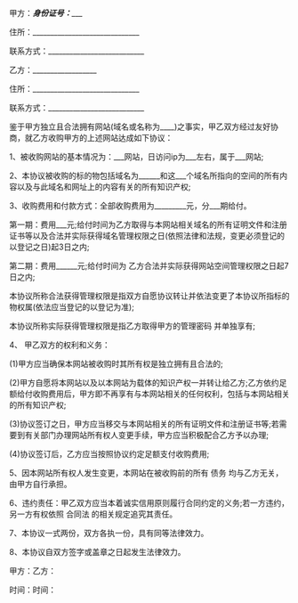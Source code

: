 
 


甲方：_________身份证号：____________


住所：______________________________


联系方式：___________________________


乙方：__________________


住所：______________________________


联系方式：___________________________


鉴于甲方独立且合法拥有网站(域名或名称为____)之事实，甲乙双方经过友好协商，就乙方收购甲方的上述网站达成如下协议：


1、被收购网站的基本情况为：___网站，日访问ip为___左右，属于___网站;


2、本协议被收购的标的物包括域名为______和这___个域名所指向的空间的所有内容以及与此域名和网址上的内容有关的所有知识产权;


3、收购费用和付款方式：全部收购费用为_________元，分___期给付。


第一期：费用___元;给付时间为乙方取得与本网站相关域名的所有证明文件和注册证书等以及合法并实际获得域名管理权限之日(依照法律和法规，变更必须登记的以登记之日)起3日之内;


第二期：费用______元;给付时间为 乙方合法并实际获得网站空间管理权限之日起7日之内;


本协议所称合法获得管理权限是指双方自愿协议转让并依法变更了本协议所指标的物权属(依法应当登记的以登记为准);


本协议所称实际获得管理权限是指乙方取得甲方的管理密码 并单独享有;


4、 甲乙双方的权利和义务：


(1)甲方应当确保本网站被收购时其所有权是独立拥有且合法的;


(2)甲方自愿将本网站以及以本网站为载体的知识产权一并转让给乙方;乙方依约足额给付收购费用后，甲方即不再享有与本网站相关的任何权利，包括与本网站相关的所有知识产权;


(3)协议签订之日，甲方应当移交与本网站相关的所有证明文件和注册证书等;若需要到有关部门办理网站所有权人变更手续，甲方应当积极配合乙方予以办理;


(4)协议签订后，乙方应当按照协议约定足额支付收购费用;


5、因本网站所有权人发生变更，本网站在被收购前的所有
债务
均与乙方无关，由甲方自行承担。


6、违约责任：甲乙双方应当本着诚实信用原则履行合同约定的义务;若一方违约，另一方有权依照
合同法
的相关规定追究其责任。


7、本协议一式两份，双方各执一份，具有同等法律效力。


8、本协议自双方签字或盖章之日起发生法律效力。


甲方：乙方：


时间：时间：
 


 

 
 
 
 
 
  


  
 

  


  


  
 
 
 
 

